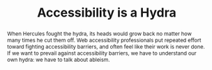 ---
title: "Accessibility is a Hydra"
speaker: EJ Mason
event: CascadiaJS 2019
tags: ["Accessibility"]
abstract: "When Hercules fought the hydra, its heads would grow back no matter how many times he cut them off. Web accessibility professionals put repeated effort toward fighting accessibility barriers, and often feel like their work is never done. If we want to prevail against accessibility barriers, we have to understand our own hydra: we have to talk about ableism."
ytId: SDdsD5AmKYA
layout: talk
---